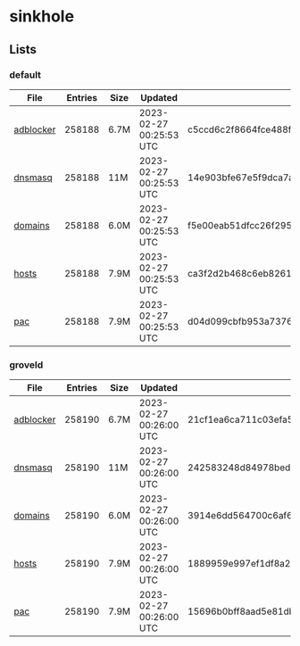 # sinkhole

## Lists

### default

|File|Entries|Size|Updated|Hash|
|-|-|-|-|-|
|[adblocker](https://raw.githubusercontent.com/groveld/sinkhole/lists/default/adblocker.txt)|258188|6.7M|2023-02-27 00:25:53 UTC|c5ccd6c2f8664fce488fb020faaa97d186f4632bce8194239f548e1821d679d0|
|[dnsmasq](https://raw.githubusercontent.com/groveld/sinkhole/lists/default/dnsmasq.txt)|258188|11M|2023-02-27 00:25:53 UTC|14e903bfe67e5f9dca7adff87641deb8e646892ec6e85712023cff469ea077bd|
|[domains](https://raw.githubusercontent.com/groveld/sinkhole/lists/default/domains.txt)|258188|6.0M|2023-02-27 00:25:53 UTC|f5e00eab51dfcc26f2952ec9776f744971904316e06a0f870f5feb5050e80562|
|[hosts](https://raw.githubusercontent.com/groveld/sinkhole/lists/default/hosts.txt)|258188|7.9M|2023-02-27 00:25:53 UTC|ca3f2d2b468c6eb8261b1e08240fa22fa21c95e208b14b655d16e26ae6f2bf1a|
|[pac](https://raw.githubusercontent.com/groveld/sinkhole/lists/default/pac.txt)|258188|7.9M|2023-02-27 00:25:53 UTC|d04d099cbfb953a7376c81c0e8d2479d8dad0f331a62633c8e465694991f7839|

### groveld

|File|Entries|Size|Updated|Hash|
|-|-|-|-|-|
|[adblocker](https://raw.githubusercontent.com/groveld/sinkhole/lists/groveld/adblocker.txt)|258190|6.7M|2023-02-27 00:26:00 UTC|21cf1ea6ca711c03efa5843cf48dc45afd3929cc3d01a42145fbafe5ade74b03|
|[dnsmasq](https://raw.githubusercontent.com/groveld/sinkhole/lists/groveld/dnsmasq.txt)|258190|11M|2023-02-27 00:26:00 UTC|242583248d84978bed32300b9b325bfbd793460e6023baa8c1f42e5a42ba3983|
|[domains](https://raw.githubusercontent.com/groveld/sinkhole/lists/groveld/domains.txt)|258190|6.0M|2023-02-27 00:26:00 UTC|3914e6dd564700c6af6f8aa2f9be15a87d55f7617d2d46752cd7dbbf17b61777|
|[hosts](https://raw.githubusercontent.com/groveld/sinkhole/lists/groveld/hosts.txt)|258190|7.9M|2023-02-27 00:26:00 UTC|1889959e997ef1df8a2b1c79a62edf35051d45cf0745bb2e21906f4f555acf3f|
|[pac](https://raw.githubusercontent.com/groveld/sinkhole/lists/groveld/pac.txt)|258190|7.9M|2023-02-27 00:26:00 UTC|15696b0bff8aad5e81dbeac0c7f657707fd510b61d914d4f38569102560e6f6b|
